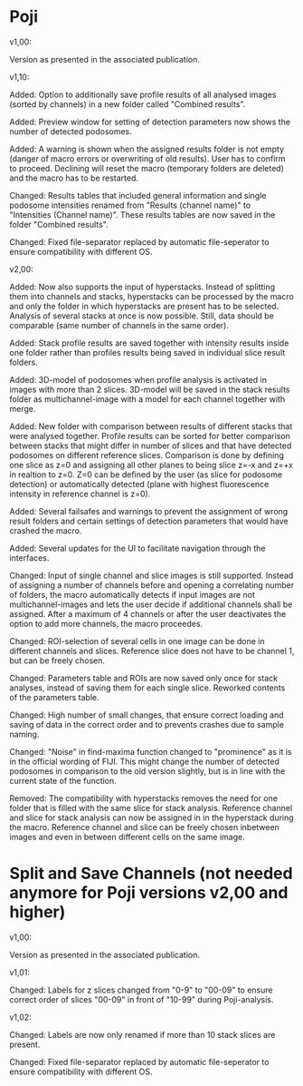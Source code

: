 # Poji

v1,00:

Version as presented in the associated publication.

v1,10:

Added: Option to additionally save profile results of all analysed images (sorted by channels) in a new folder called "Combined results".

Added: Preview window for setting of detection parameters now shows the number of detected podosomes.

Added: A warning is shown when the assigned results folder is not empty (danger of macro errors or overwriting of old results). User has to confirm to proceed. Declining will reset the macro (temporary folders are deleted) and the macro has to be restarted.

Changed: Results tables that included general information and single podosome intensities renamed from "Results (channel name)" to "Intensities (Channel name)". These results tables are now saved in the folder "Combined results".

Changed: Fixed file-separator replaced by automatic file-seperator to ensure compatibility with different OS.

v2,00:

Added: Now also supports the input of hyperstacks. Instead of splitting them into channels and stacks, hyperstacks can be processed by the macro and only the folder in which hyperstacks are present has to be selected. Analysis of several stacks at once is now possible.  Still, data should be comparable (same number of channels in the same order). 

Added: Stack profile results are saved together with intensity results inside one folder rather than profiles results being saved in individual slice result folders.

Added: 3D-model of podosomes when profile analysis is activated in images with more than 2 slices. 3D-model will be saved in the stack results folder as multichannel-image with a model for each channel together with merge.

Added: New folder with comparison between results of different stacks that were analysed together. Profile results can be sorted for better comparison between stacks that might differ in number of slices and that have detected podosomes on different reference slices. Comparison is done by defining one slice as z=0 and assigning all other planes to being slice z=-x and z=+x in realtion to z=0. Z=0 can be defined by the user (as slice for podosome detection) or automatically detected (plane with highest fluorescence intensity in reference channel is z=0).

Added: Several failsafes and warnings to prevent the assignment of wrong result folders and certain settings of detection parameters that would have crashed the macro.

Added: Several updates for the UI to facilitate navigation through the interfaces.  

Changed: Input of single channel and slice images is still supported. Instead of assigning a number of channels before and opening a correlating number of folders, the macro automatically detects if input images are not multichannel-images and lets the user decide if additional channels shall be assigned. After a maximum of 4 channels or after the user deactivates the option to add more channels, the macro proceedes.

Changed: ROI-selection of several cells in one image can be done in different channels and slices. Reference slice does not have to be channel 1, but can be freely chosen.

Changed: Parameters table and ROIs are now saved only once for stack analyses, instead of saving them for each single slice. Reworked contents of the parameters table.

Changed: High number of small changes, that ensure correct loading and saving of data in the correct order and to prevents crashes due to sample naming.

Changed: "Noise" in find-maxima function changed to "prominence" as it is in the official wording of FIJI. This might change the number of detected podosomes in comparison to the old version slightly, but is in line with the current state of the function.

Removed: The compatibility with hyperstacks removes the need for one folder that is filled with the same slice for stack analysis. Reference channel and slice for stack analysis can now be assigned in in the hyperstack during the macro. Reference channel and slice can be freely chosen inbetween images and even in between different cells on the same image.


# Split and Save Channels (not needed anymore for Poji versions v2,00 and higher)


v1,00:

Version as presented in the associated publication.

v1,01:

Changed: Labels for z slices changed from "0-9" to "00-09" to ensure correct order of slices "00-09" in front of "10-99" during Poji-analysis.

v1,02:

Changed: Labels are now only renamed if more than 10 stack slices are present.

Changed: Fixed file-separator replaced by automatic file-seperator to ensure compatibility with different OS.
